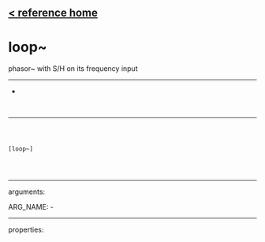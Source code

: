 [< reference home](index.html)
---

# loop~


phasor~ with S/H on its frequency input

---

-
<br>


---


```



[loop~]


            
```

---
arguments:

ARG_NAME: -<br>

---
properties:


